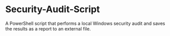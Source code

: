 # Security-Audit-Script
A PowerShell script that performs a local Windows security audit and saves the results as a report to an external file.
